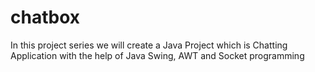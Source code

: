 # chatbox
In this project series we will create a Java Project which is Chatting Application with the help of Java Swing, AWT and Socket programming
